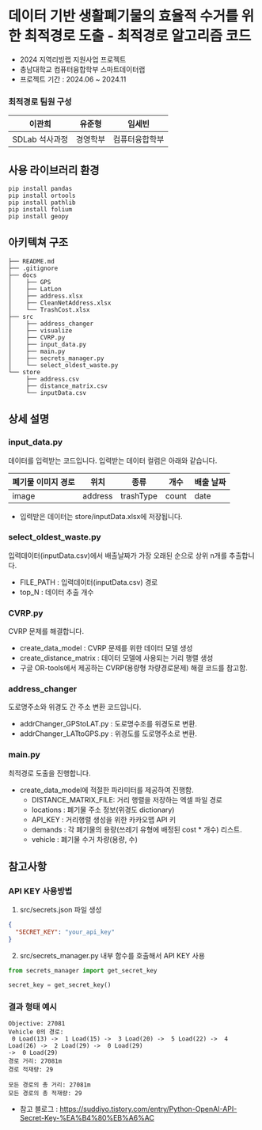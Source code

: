 # 데이터 기반 생활폐기물의 효율적 수거를 위한 최적경로 도출 - 최적경로 알고리즘 코드
- 2024 지역리빙랩 지원사업 프로젝트
- 충남대학교 컴퓨터융합학부 스마트데이터랩
- 프로젝트 기간 :  2024.06 ~ 2024.11

### 최적경로 팀원 구성
| 이관희 | 유준형 | 임세빈 |
| --- | --- | --- |
| SDLab 석사과정 | 경영학부 | 컴퓨터융합학부 |

## 사용 라이브러리 환경
```
pip install pandas
pip install ortools
pip install pathlib
pip install folium
pip install geopy
```

## 아키텍쳐 구조
```
├── README.md
├── .gitignore
├── docs
│    ├── GPS
│    ├── LatLon
│    ├── address.xlsx
│    ├── CleanNetAddress.xlsx
│    └── TrashCost.xlsx
├── src
│    ├── address_changer
│    ├── visualize
│    ├── CVRP.py
│    ├── input_data.py
│    ├── main.py
│    ├── secrets_manager.py
│    └── select_oldest_waste.py
└── store
     ├── address.csv
     ├── distance_matrix.csv
     └── inputData.csv
```

## 상세 설명

### input_data.py

데이터를 입력받는 코드입니다. 입력받는 데이터 컬럼은 아래와 같습니다.

| 폐기물 이미지 경로 | 위치 | 종류 | 개수 | 배출 날짜 |
| --- | --- | --- | --- | --- |
| image | address | trashType | count | date |

- 입력받은 데이터는 store/inputData.xlsx에 저장됩니다.

### select_oldest_waste.py

입력데이터(inputData.csv)에서 배출날짜가 가장 오래된 순으로 상위 n개를 추출합니다.

- FILE_PATH : 입력데이터(inputData.csv) 경로
- top_N : 데이터 추출 개수

### CVRP.py

CVRP 문제를 해결합니다.

- create_data_model : CVRP 문제를 위한 데이터 모델 생성
- create_distance_matrix : 데이터 모델에 사용되는 거리 행렬 생성
- 구글 OR-tools에서 제공하는 CVRP(용량형 차량경로문제) 해결 코드를 참고함.

### address_changer

도로명주소와 위경도 간 주소 변환 코드입니다.

- addrChanger_GPStoLAT.py : 도로명수조를 위경도로 변환.
- addrChanger_LATtoGPS.py : 위경도를 도로명주소로 변환.

### main.py

최적경로 도출을 진행합니다.

- create_data_model에 적절한 파라미터를 제공하여 진행함.
  - DISTANCE_MATRIX_FILE: 거리 행렬을 저장하는 엑셀 파일 경로
  - locations : 폐기물 주소 정보(위경도 dictionary)
  - API_KEY : 거리행렬 생성을 위한 카카오맵 API 키
  - demands : 각 폐기물의 용량(쓰레기 유형에 배정된 cost * 개수) 리스트.
  - vehicle : 폐기물 수거 차량(용량, 수)

## 참고사항

### API KEY 사용방법

1. src/secrets.json 파일 생성

```json
{
  "SECRET_KEY": "your_api_key"
}
```

2. src/secrets_manager.py 내부 함수를 호출해서 API KEY 사용

```python
from secrets_manager import get_secret_key

secret_key = get_secret_key()
```

### 결과 형태 예시

```
Objective: 27081
Vehicle 0의 경로:
 0 Load(13) ->  1 Load(15) ->  3 Load(20) ->  5 Load(22) ->  4 Load(26) ->  2 Load(29) ->  0 Load(29)                                                                        ->  0 Load(29)        
경로 거리: 27081m
경로 적재량: 29

모든 경로의 총 거리: 27081m
모든 경로의 총 적재량: 29
```

- 참고 블로그 : https://suddiyo.tistory.com/entry/Python-OpenAI-API-Secret-Key-%EA%B4%80%EB%A6%AC
